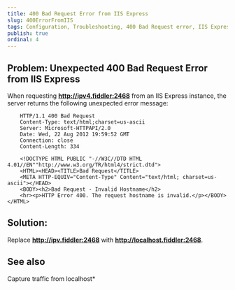```yaml
---
title: 400 Bad Request Error from IIS Express
slug: 400ErrorFromIIS
tags: Configuration, Troubleshooting, 400 Bad Request error, IIS Express, localhost.fiddler, request hostname is invalid
publish: true
ordinal: 4
---
```


Problem: Unexpected 400 Bad Request Error from IIS Express
----------------------------------------------------------

When requesting **http://ipv4.fiddler:2468** from an IIS Express instance, the server returns the following unexpected error message:

		HTTP/1.1 400 Bad Request
		Content-Type: text/html;charset=us-ascii
		Server: Microsoft-HTTPAPI/2.0
		Date: Wed, 22 Aug 2012 19:59:52 GMT
		Connection: close
		Content-Length: 334

		<!DOCTYPE HTML PUBLIC "-//W3C//DTD HTML 4.01//EN""http://www.w3.org/TR/html4/strict.dtd">
		<HTML><HEAD><TITLE>Bad Request</TITLE>
		<META HTTP-EQUIV="Content-Type" Content="text/html; charset=us-ascii"></HEAD>
		<BODY><h2>Bad Request - Invalid Hostname</h2>
		<hr><p>HTTP Error 400. The request hostname is invalid.</p></BODY></HTML>

Solution: 
---------

Replace **http://ipv.fiddler:2468** with **http://localhost.fiddler:2468**.

See also
--------

Capture traffic from localhost*
